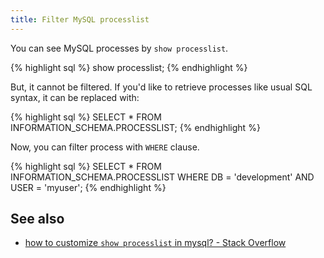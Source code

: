 ```yaml
---
title: Filter MySQL processlist
---
```


You can see MySQL processes by `show processlist`.

{% highlight sql %}
show processlist;
{% endhighlight %}

But, it cannot be filtered. If you'd like to retrieve processes like usual SQL syntax, it can be replaced with:

{% highlight sql %}
SELECT * FROM INFORMATION_SCHEMA.PROCESSLIST;
{% endhighlight %}

Now, you can filter process with `WHERE` clause.

{% highlight sql %}
SELECT * FROM INFORMATION_SCHEMA.PROCESSLIST WHERE DB = 'development' AND USER = 'myuser';
{% endhighlight %}

See also
---
* [how to customize `show processlist` in mysql? - Stack Overflow](http://stackoverflow.com/questions/929612/how-to-customize-show-processlist-in-mysql)
